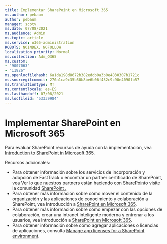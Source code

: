 ```yaml
---
title: Implementar SharePoint en Microsoft 365
ms.author: pebaum
author: pebaum
manager: scotv
ms.date: 07/08/2021
ms.audience: Admin
ms.topic: article
ms.service: o365-administration
ROBOTS: NOINDEX, NOFOLLOW
localization_priority: Normal
ms.collection: Adm_O365
ms.custom:
- "9007063"
- "11926"
ms.openlocfilehash: 6a1da198d8672b382eddb0a3b0e4830307b1721c
ms.sourcegitcommit: 270a1ca9c35b50b8be6b06f432c9c90e4090fb57
ms.translationtype: MT
ms.contentlocale: es-ES
ms.lasthandoff: 07/08/2021
ms.locfileid: "53339984"
---
```

# <a name="deploy-sharepoint-in-microsoft-365"></a>Implementar SharePoint en Microsoft 365

Para evaluar SharePoint recursos de ayuda con la implementación, vea [Introduction to SharePoint in Microsoft 365](/sharepoint/introduction). 

Recursos adicionales: 

- Para obtener información sobre los servicios de incorporación y adopción de FastTrack o encontrar un partner certificado de SharePoint, vea Ver lo que nuestros partners están haciendo con [SharePoint](/microsoft-365/sharepoint/sharepoint-partners-sharepoint-support)o visite la comunidad [SharePoint .](https://techcommunity.microsoft.com/t5/sharepoint/ct-p/SharePoint) 
- Para obtener más información sobre cómo mover el contenido de la organización y las aplicaciones de conocimiento y colaboración a SharePoint, vea Introducción a [SharePoint en Microsoft 365](/sharepoint/introduction#migration). 
- Para obtener más información sobre cómo empezar con las opciones de colaboración, crear una intranet inteligente moderna y entrenar a los usuarios, vea Introducción a [SharePoint en Microsoft 365](/sharepoint/introduction#collaboration). 
- Para obtener información sobre cómo agregar aplicaciones o licencias de aplicaciones, consulta [Manage app licenses for a SharePoint environment](/sharepoint/manage-app-licenses). 



